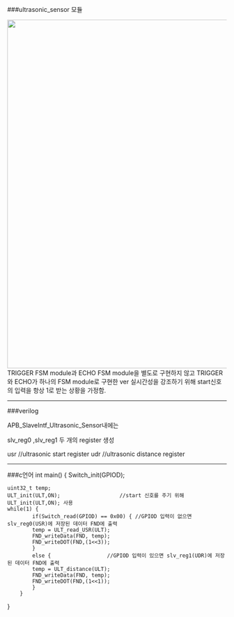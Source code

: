 ###ultrasonic_sensor 모듈 


  <img src="https:https://github.com/osmanthus0204/APB_BUS_Peripheral/tree/main/250429_Peripherals_UltrasonicSensor.srcs/초음파 센서 ASM" width=800px>
TRIGGER FSM module과 ECHO FSM module을 별도로 구현하지 않고
TRIGGER와 ECHO가 하나의 FSM module로 구현한 ver
실시간성을 강조하기 위해 start신호의 입력을 항상 1로 받는 상황을 가정함.

---
###verilog


APB_SlaveIntf_Ultrasonic_Sensor내에는 

slv_reg0 ,slv_reg1 두 개의 register 생성

usr //ultrasonic start register
udr //ultrasonic distance register

---

###c언어 
int main() {
    Switch_init(GPIOD);

    uint32_t temp;
    ULT_init(ULT,ON); 					//start 신호를 주기 위해 ULT_init(ULT,ON); 사용
    while(1) {
            if(Switch_read(GPIOD) == 0x00) { //GPIOD 입력이 없으면 slv_reg0(USR)에 저장된 데이터 FND에 출력
            temp = ULT_read_USR(ULT);
            FND_writeData(FND, temp);
            FND_writeDOT(FND,(1<<3));
            } 
            else {					//GPIOD 입력이 있으면 slv_reg1(UDR)에 저장된 데이터 FND에 출력
            temp = ULT_distance(ULT);
            FND_writeData(FND, temp);
            FND_writeDOT(FND,(1<<1));
            }
        }

}
 